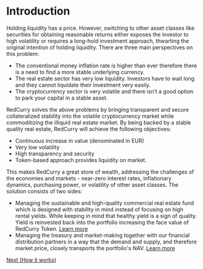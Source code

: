 # Introduction
Holding liquidity has a price. However, switching to other asset classes like securities for obtaining reasonable returns either exposes the investor to high volatility or requires a long-hold investment approach, thwarting the original intention of holding liquidity. There are three main perspectives on this problem:

* The conventional money inflation rate is higher than ever therefore there is a need to find a more stable underlying currency.
* The real estate sector has very low liquidity. Investors have to wait long and they cannot liquidate their investment very easily.
* The cryptocurrency sector is very volatile and there isn’t a good option to park your capital in a stable asset.

RedCurry solves the above problems by bringing transparent and secure collateralized stability into the volatile cryptocurrency market while commoditizing the illiquid real estate market. By being backed by a stable quality real estate, RedCurry will achieve the following objectives:

* Continuous increase in value (denominated in EUR)
* Very low volatility
* High transparency and security
* Token-based approach provides liquidity on market.

This makes RedCurry a great store of wealth, addressing the challenges of the economies and markets - near-zero interest rates, inflationary dynamics, purchasing power, or volatility of other asset classes. The solution consists of two sides:

* Managing the sustainable and high-quality commercial real estate fund which is designed with stability in mind instead of focusing on high rental yields. While keeping in mind that healthy yield is a sign of quality. Yield is reinvested back into the portfolio increasing the face value of RedCurry Token. [Learn more](/asset/real/real.md)
* Managing the treasury and market-making together with our financial distribution partners in a way that the demand and supply, and therefore market price, closely transports the portfolio's NAV. [Learn more](/asset/treasury/treasury.md)

[Next (How it works)](whitepaper/how.md)